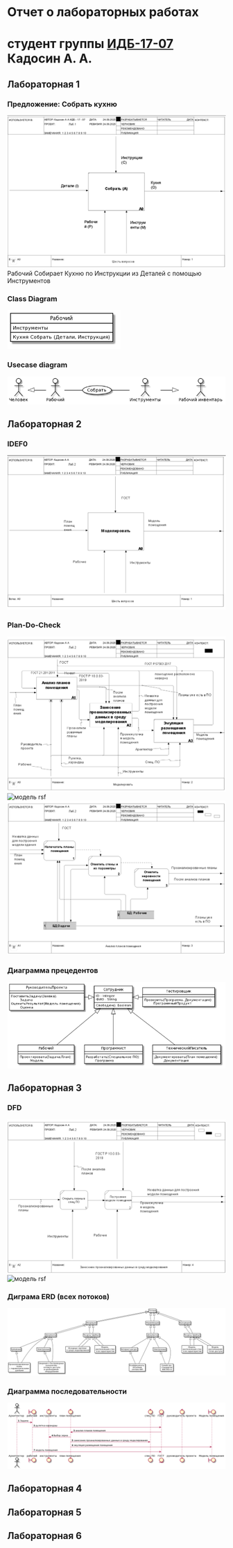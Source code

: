 # Отчет о лабораторных работах
# студент группы [ИДБ-17-07](https://github.com/stankin/design-part-1/wiki/list-idb-17-07) Кадосин А. А.

## Лабораторная 1

### Предложение: Собрать кухню
![none](https://github.com/KIllyzard/Kadosin.io/blob/master/1lab/Model.png)
Рабочий Собирает Кухню по Инструкции из Деталей с помощью Инструментов
### Class Diagram
![none](https://github.com/KIllyzard/Kadosin.io/blob/master/1lab/UML.png)

### Usecase diagram
![none](https://github.com/KIllyzard/Kadosin.io/blob/master/1lab/DP.png)

## Лабораторная 2
### IDEF0 
![none](https://github.com/KIllyzard/Kadosin.io/blob/master/2lab/IDEF0.png)
### Plan-Do-Check
![none](https://github.com/KIllyzard/Kadosin.io/blob/master/2lab/PDC.png)
![модель rsf](https://github.com/KIllyzard/Kadosin.io/blob/master/2lab/Model.rsf)
![none](https://github.com/KIllyzard/Kadosin.io/blob/master/2lab/DFD.png)
### Диаграмма прецедентов
![none](https://github.com/KIllyzard/Kadosin.io/blob/master/2lab/Диграмма.png)
## Лабораторная 3
### DFD 
![none](https://github.com/KIllyzard/Kadosin.io/blob/master/2lab/DFD%20(2).png)
![модель rsf](https://github.com/KIllyzard/Kadosin.io/blob/master/2lab/Model.rsf)
### Диграма ERD (всех потоков)
![none](https://github.com/KIllyzard/Kadosin.io/blob/master/3lab/ERD.png)
### Диаграмма последовательности
![none](https://github.com/KIllyzard/Kadosin.io/blob/master/2lab/UML.png)
## Лабораторная 4

## Лабораторная 5

## Лабораторная 6
